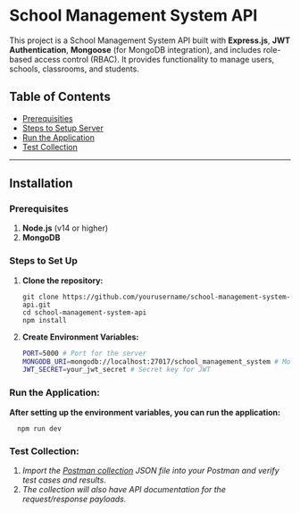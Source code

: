 School Management System API
============================

This project is a School Management System API built with **Express.js**, **JWT Authentication**, **Mongoose** (for MongoDB integration), and includes role-based access control (RBAC). It provides functionality to manage users, schools, classrooms, and students.

Table of Contents
-----------------

*   [Prerequisities](#prerequisites)
*   [Steps to Setup Server](#steps-to-set-up)
*   [Run the Application](#run-the-application)
*   [Test Collection](#test-collection)

* * *

Installation
------------

### Prerequisites

1.  **Node.js** (v14 or higher)
2.  **MongoDB**

### Steps to Set Up

1.  **Clone the repository:**
    
        git clone https://github.com/yourusername/school-management-system-api.git
        cd school-management-system-api
        npm install
        
    
2.  **Create Environment Variables:**
    
       ```bash
       PORT=5000 # Port for the server
       MONGODB_URI=mongodb://localhost:27017/school_management_system # MongoDB URI
       JWT_SECRET=your_jwt_secret # Secret key for JWT
    

### Run the Application:

**After setting up the environment variables, you can run the application:**

      npm run dev

### Test Collection: 

1. *Import the [Postman collection](https://github.com/school-management-system-api/tree/main/tests) JSON file into your Postman and verify test cases and results.*
2. *The collection will also have API documentation for the request/response payloads.*
